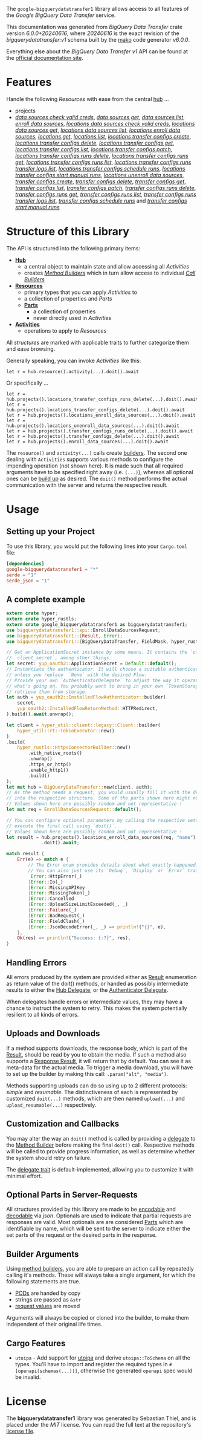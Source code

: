 <!---
DO NOT EDIT !
This file was generated automatically from 'src/generator/templates/api/README.md.mako'
DO NOT EDIT !
-->
The `google-bigquerydatatransfer1` library allows access to all features of the *Google BigQuery Data Transfer* service.

This documentation was generated from *BigQuery Data Transfer* crate version *6.0.0+20240616*, where *20240616* is the exact revision of the *bigquerydatatransfer:v1* schema built by the [mako](http://www.makotemplates.org/) code generator *v6.0.0*.

Everything else about the *BigQuery Data Transfer* *v1* API can be found at the
[official documentation site](https://cloud.google.com/bigquery-transfer/).
# Features

Handle the following *Resources* with ease from the central [hub](https://docs.rs/google-bigquerydatatransfer1/6.0.0+20240616/google_bigquerydatatransfer1/BigQueryDataTransfer) ...

* projects
 * [*data sources check valid creds*](https://docs.rs/google-bigquerydatatransfer1/6.0.0+20240616/google_bigquerydatatransfer1/api::ProjectDataSourceCheckValidCredCall), [*data sources get*](https://docs.rs/google-bigquerydatatransfer1/6.0.0+20240616/google_bigquerydatatransfer1/api::ProjectDataSourceGetCall), [*data sources list*](https://docs.rs/google-bigquerydatatransfer1/6.0.0+20240616/google_bigquerydatatransfer1/api::ProjectDataSourceListCall), [*enroll data sources*](https://docs.rs/google-bigquerydatatransfer1/6.0.0+20240616/google_bigquerydatatransfer1/api::ProjectEnrollDataSourceCall), [*locations data sources check valid creds*](https://docs.rs/google-bigquerydatatransfer1/6.0.0+20240616/google_bigquerydatatransfer1/api::ProjectLocationDataSourceCheckValidCredCall), [*locations data sources get*](https://docs.rs/google-bigquerydatatransfer1/6.0.0+20240616/google_bigquerydatatransfer1/api::ProjectLocationDataSourceGetCall), [*locations data sources list*](https://docs.rs/google-bigquerydatatransfer1/6.0.0+20240616/google_bigquerydatatransfer1/api::ProjectLocationDataSourceListCall), [*locations enroll data sources*](https://docs.rs/google-bigquerydatatransfer1/6.0.0+20240616/google_bigquerydatatransfer1/api::ProjectLocationEnrollDataSourceCall), [*locations get*](https://docs.rs/google-bigquerydatatransfer1/6.0.0+20240616/google_bigquerydatatransfer1/api::ProjectLocationGetCall), [*locations list*](https://docs.rs/google-bigquerydatatransfer1/6.0.0+20240616/google_bigquerydatatransfer1/api::ProjectLocationListCall), [*locations transfer configs create*](https://docs.rs/google-bigquerydatatransfer1/6.0.0+20240616/google_bigquerydatatransfer1/api::ProjectLocationTransferConfigCreateCall), [*locations transfer configs delete*](https://docs.rs/google-bigquerydatatransfer1/6.0.0+20240616/google_bigquerydatatransfer1/api::ProjectLocationTransferConfigDeleteCall), [*locations transfer configs get*](https://docs.rs/google-bigquerydatatransfer1/6.0.0+20240616/google_bigquerydatatransfer1/api::ProjectLocationTransferConfigGetCall), [*locations transfer configs list*](https://docs.rs/google-bigquerydatatransfer1/6.0.0+20240616/google_bigquerydatatransfer1/api::ProjectLocationTransferConfigListCall), [*locations transfer configs patch*](https://docs.rs/google-bigquerydatatransfer1/6.0.0+20240616/google_bigquerydatatransfer1/api::ProjectLocationTransferConfigPatchCall), [*locations transfer configs runs delete*](https://docs.rs/google-bigquerydatatransfer1/6.0.0+20240616/google_bigquerydatatransfer1/api::ProjectLocationTransferConfigRunDeleteCall), [*locations transfer configs runs get*](https://docs.rs/google-bigquerydatatransfer1/6.0.0+20240616/google_bigquerydatatransfer1/api::ProjectLocationTransferConfigRunGetCall), [*locations transfer configs runs list*](https://docs.rs/google-bigquerydatatransfer1/6.0.0+20240616/google_bigquerydatatransfer1/api::ProjectLocationTransferConfigRunListCall), [*locations transfer configs runs transfer logs list*](https://docs.rs/google-bigquerydatatransfer1/6.0.0+20240616/google_bigquerydatatransfer1/api::ProjectLocationTransferConfigRunTransferLogListCall), [*locations transfer configs schedule runs*](https://docs.rs/google-bigquerydatatransfer1/6.0.0+20240616/google_bigquerydatatransfer1/api::ProjectLocationTransferConfigScheduleRunCall), [*locations transfer configs start manual runs*](https://docs.rs/google-bigquerydatatransfer1/6.0.0+20240616/google_bigquerydatatransfer1/api::ProjectLocationTransferConfigStartManualRunCall), [*locations unenroll data sources*](https://docs.rs/google-bigquerydatatransfer1/6.0.0+20240616/google_bigquerydatatransfer1/api::ProjectLocationUnenrollDataSourceCall), [*transfer configs create*](https://docs.rs/google-bigquerydatatransfer1/6.0.0+20240616/google_bigquerydatatransfer1/api::ProjectTransferConfigCreateCall), [*transfer configs delete*](https://docs.rs/google-bigquerydatatransfer1/6.0.0+20240616/google_bigquerydatatransfer1/api::ProjectTransferConfigDeleteCall), [*transfer configs get*](https://docs.rs/google-bigquerydatatransfer1/6.0.0+20240616/google_bigquerydatatransfer1/api::ProjectTransferConfigGetCall), [*transfer configs list*](https://docs.rs/google-bigquerydatatransfer1/6.0.0+20240616/google_bigquerydatatransfer1/api::ProjectTransferConfigListCall), [*transfer configs patch*](https://docs.rs/google-bigquerydatatransfer1/6.0.0+20240616/google_bigquerydatatransfer1/api::ProjectTransferConfigPatchCall), [*transfer configs runs delete*](https://docs.rs/google-bigquerydatatransfer1/6.0.0+20240616/google_bigquerydatatransfer1/api::ProjectTransferConfigRunDeleteCall), [*transfer configs runs get*](https://docs.rs/google-bigquerydatatransfer1/6.0.0+20240616/google_bigquerydatatransfer1/api::ProjectTransferConfigRunGetCall), [*transfer configs runs list*](https://docs.rs/google-bigquerydatatransfer1/6.0.0+20240616/google_bigquerydatatransfer1/api::ProjectTransferConfigRunListCall), [*transfer configs runs transfer logs list*](https://docs.rs/google-bigquerydatatransfer1/6.0.0+20240616/google_bigquerydatatransfer1/api::ProjectTransferConfigRunTransferLogListCall), [*transfer configs schedule runs*](https://docs.rs/google-bigquerydatatransfer1/6.0.0+20240616/google_bigquerydatatransfer1/api::ProjectTransferConfigScheduleRunCall) and [*transfer configs start manual runs*](https://docs.rs/google-bigquerydatatransfer1/6.0.0+20240616/google_bigquerydatatransfer1/api::ProjectTransferConfigStartManualRunCall)




# Structure of this Library

The API is structured into the following primary items:

* **[Hub](https://docs.rs/google-bigquerydatatransfer1/6.0.0+20240616/google_bigquerydatatransfer1/BigQueryDataTransfer)**
    * a central object to maintain state and allow accessing all *Activities*
    * creates [*Method Builders*](https://docs.rs/google-bigquerydatatransfer1/6.0.0+20240616/google_bigquerydatatransfer1/common::MethodsBuilder) which in turn
      allow access to individual [*Call Builders*](https://docs.rs/google-bigquerydatatransfer1/6.0.0+20240616/google_bigquerydatatransfer1/common::CallBuilder)
* **[Resources](https://docs.rs/google-bigquerydatatransfer1/6.0.0+20240616/google_bigquerydatatransfer1/common::Resource)**
    * primary types that you can apply *Activities* to
    * a collection of properties and *Parts*
    * **[Parts](https://docs.rs/google-bigquerydatatransfer1/6.0.0+20240616/google_bigquerydatatransfer1/common::Part)**
        * a collection of properties
        * never directly used in *Activities*
* **[Activities](https://docs.rs/google-bigquerydatatransfer1/6.0.0+20240616/google_bigquerydatatransfer1/common::CallBuilder)**
    * operations to apply to *Resources*

All *structures* are marked with applicable traits to further categorize them and ease browsing.

Generally speaking, you can invoke *Activities* like this:

```Rust,ignore
let r = hub.resource().activity(...).doit().await
```

Or specifically ...

```ignore
let r = hub.projects().locations_transfer_configs_runs_delete(...).doit().await
let r = hub.projects().locations_transfer_configs_delete(...).doit().await
let r = hub.projects().locations_enroll_data_sources(...).doit().await
let r = hub.projects().locations_unenroll_data_sources(...).doit().await
let r = hub.projects().transfer_configs_runs_delete(...).doit().await
let r = hub.projects().transfer_configs_delete(...).doit().await
let r = hub.projects().enroll_data_sources(...).doit().await
```

The `resource()` and `activity(...)` calls create [builders][builder-pattern]. The second one dealing with `Activities`
supports various methods to configure the impending operation (not shown here). It is made such that all required arguments have to be
specified right away (i.e. `(...)`), whereas all optional ones can be [build up][builder-pattern] as desired.
The `doit()` method performs the actual communication with the server and returns the respective result.

# Usage

## Setting up your Project

To use this library, you would put the following lines into your `Cargo.toml` file:

```toml
[dependencies]
google-bigquerydatatransfer1 = "*"
serde = "1"
serde_json = "1"
```

## A complete example

```Rust
extern crate hyper;
extern crate hyper_rustls;
extern crate google_bigquerydatatransfer1 as bigquerydatatransfer1;
use bigquerydatatransfer1::api::EnrollDataSourcesRequest;
use bigquerydatatransfer1::{Result, Error};
use bigquerydatatransfer1::{BigQueryDataTransfer, FieldMask, hyper_rustls, hyper_util, yup_oauth2};

// Get an ApplicationSecret instance by some means. It contains the `client_id` and
// `client_secret`, among other things.
let secret: yup_oauth2::ApplicationSecret = Default::default();
// Instantiate the authenticator. It will choose a suitable authentication flow for you,
// unless you replace  `None` with the desired Flow.
// Provide your own `AuthenticatorDelegate` to adjust the way it operates and get feedback about
// what's going on. You probably want to bring in your own `TokenStorage` to persist tokens and
// retrieve them from storage.
let auth = yup_oauth2::InstalledFlowAuthenticator::builder(
    secret,
    yup_oauth2::InstalledFlowReturnMethod::HTTPRedirect,
).build().await.unwrap();

let client = hyper_util::client::legacy::Client::builder(
    hyper_util::rt::TokioExecutor::new()
)
.build(
    hyper_rustls::HttpsConnectorBuilder::new()
        .with_native_roots()
        .unwrap()
        .https_or_http()
        .enable_http1()
        .build()
);
let mut hub = BigQueryDataTransfer::new(client, auth);
// As the method needs a request, you would usually fill it with the desired information
// into the respective structure. Some of the parts shown here might not be applicable !
// Values shown here are possibly random and not representative !
let mut req = EnrollDataSourcesRequest::default();

// You can configure optional parameters by calling the respective setters at will, and
// execute the final call using `doit()`.
// Values shown here are possibly random and not representative !
let result = hub.projects().locations_enroll_data_sources(req, "name")
             .doit().await;

match result {
    Err(e) => match e {
        // The Error enum provides details about what exactly happened.
        // You can also just use its `Debug`, `Display` or `Error` traits
         Error::HttpError(_)
        |Error::Io(_)
        |Error::MissingAPIKey
        |Error::MissingToken(_)
        |Error::Cancelled
        |Error::UploadSizeLimitExceeded(_, _)
        |Error::Failure(_)
        |Error::BadRequest(_)
        |Error::FieldClash(_)
        |Error::JsonDecodeError(_, _) => println!("{}", e),
    },
    Ok(res) => println!("Success: {:?}", res),
}

```
## Handling Errors

All errors produced by the system are provided either as [Result](https://docs.rs/google-bigquerydatatransfer1/6.0.0+20240616/google_bigquerydatatransfer1/common::Result) enumeration as return value of
the doit() methods, or handed as possibly intermediate results to either the
[Hub Delegate](https://docs.rs/google-bigquerydatatransfer1/6.0.0+20240616/google_bigquerydatatransfer1/common::Delegate), or the [Authenticator Delegate](https://docs.rs/yup-oauth2/*/yup_oauth2/trait.AuthenticatorDelegate.html).

When delegates handle errors or intermediate values, they may have a chance to instruct the system to retry. This
makes the system potentially resilient to all kinds of errors.

## Uploads and Downloads
If a method supports downloads, the response body, which is part of the [Result](https://docs.rs/google-bigquerydatatransfer1/6.0.0+20240616/google_bigquerydatatransfer1/common::Result), should be
read by you to obtain the media.
If such a method also supports a [Response Result](https://docs.rs/google-bigquerydatatransfer1/6.0.0+20240616/google_bigquerydatatransfer1/common::ResponseResult), it will return that by default.
You can see it as meta-data for the actual media. To trigger a media download, you will have to set up the builder by making
this call: `.param("alt", "media")`.

Methods supporting uploads can do so using up to 2 different protocols:
*simple* and *resumable*. The distinctiveness of each is represented by customized
`doit(...)` methods, which are then named `upload(...)` and `upload_resumable(...)` respectively.

## Customization and Callbacks

You may alter the way an `doit()` method is called by providing a [delegate](https://docs.rs/google-bigquerydatatransfer1/6.0.0+20240616/google_bigquerydatatransfer1/common::Delegate) to the
[Method Builder](https://docs.rs/google-bigquerydatatransfer1/6.0.0+20240616/google_bigquerydatatransfer1/common::CallBuilder) before making the final `doit()` call.
Respective methods will be called to provide progress information, as well as determine whether the system should
retry on failure.

The [delegate trait](https://docs.rs/google-bigquerydatatransfer1/6.0.0+20240616/google_bigquerydatatransfer1/common::Delegate) is default-implemented, allowing you to customize it with minimal effort.

## Optional Parts in Server-Requests

All structures provided by this library are made to be [encodable](https://docs.rs/google-bigquerydatatransfer1/6.0.0+20240616/google_bigquerydatatransfer1/common::RequestValue) and
[decodable](https://docs.rs/google-bigquerydatatransfer1/6.0.0+20240616/google_bigquerydatatransfer1/common::ResponseResult) via *json*. Optionals are used to indicate that partial requests are responses
are valid.
Most optionals are are considered [Parts](https://docs.rs/google-bigquerydatatransfer1/6.0.0+20240616/google_bigquerydatatransfer1/common::Part) which are identifiable by name, which will be sent to
the server to indicate either the set parts of the request or the desired parts in the response.

## Builder Arguments

Using [method builders](https://docs.rs/google-bigquerydatatransfer1/6.0.0+20240616/google_bigquerydatatransfer1/common::CallBuilder), you are able to prepare an action call by repeatedly calling it's methods.
These will always take a single argument, for which the following statements are true.

* [PODs][wiki-pod] are handed by copy
* strings are passed as `&str`
* [request values](https://docs.rs/google-bigquerydatatransfer1/6.0.0+20240616/google_bigquerydatatransfer1/common::RequestValue) are moved

Arguments will always be copied or cloned into the builder, to make them independent of their original life times.

[wiki-pod]: http://en.wikipedia.org/wiki/Plain_old_data_structure
[builder-pattern]: http://en.wikipedia.org/wiki/Builder_pattern
[google-go-api]: https://github.com/google/google-api-go-client

## Cargo Features

* `utoipa` - Add support for [utoipa](https://crates.io/crates/utoipa) and derive `utoipa::ToSchema` on all
the types. You'll have to import and register the required types in `#[openapi(schemas(...))]`, otherwise the
generated `openapi` spec would be invalid.


# License
The **bigquerydatatransfer1** library was generated by Sebastian Thiel, and is placed
under the *MIT* license.
You can read the full text at the repository's [license file][repo-license].

[repo-license]: https://github.com/Byron/google-apis-rsblob/main/LICENSE.md

